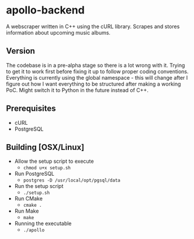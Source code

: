 # apollo-backend
A webscraper written in C++ using the cURL library. Scrapes and stores information about upcoming music albums.

## Version
The codebase is in a pre-alpha stage so there is a lot wrong with it. Trying to get it to work first before fixing it up to follow proper coding conventions. Everything is currently using the global namespace - this will change after I figure out how I want everything to be structured after making a working PoC. Might switch it to Python in the future instead of C++.

## Prerequisites
- cURL
- PostgreSQL

## Building [OSX/Linux]
- Allow the setup script to execute
  - `chmod u+x setup.sh`
- Run PostgreSQL
  - `postgres -D /usr/local/opt/pgsql/data`
- Run the setup script
  - `./setup.sh`
- Run CMake
  - `cmake .`
- Run Make
  - `make`
- Running the executable
  - `./apollo`
